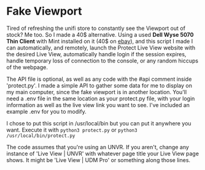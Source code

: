 # Fake Viewport

Tired of refreshing the unifi store to constantly see the Viewport out of stock? Me too. So I made a 40$ alternative.
Using a used **Dell Wyse 5070 Thin Client** with Mint installed on it (40$ on [ebay](https://www.ebay.com/itm/115730201228)), and this script I made
I can automatically, and remotely, launch the Protect Live View website with the desired Live View, automatically handle login if the session expires, handle temporary loss of connection to the console, or any random hiccups of the webpage.

The API file is optional, as well as any code with the #api comment inside 'protect.py'. I made a simple API to gather some data for me to display on my main computer, since the fake viewport is in another location.
You'll need a .env file in the same location as your protect.py file, with your login information as well as the live view link you want to see.
I've included an example .env for you to modify.

I chose to put this script in /usr/local/bin but you can put it anywhere you want.
Execute it with `python3 protect.py` or `python3 /usr/local/bin/protect.py`

The code assumes that you're using an UNVR. If you aren't, change any instance of 'Live View | UNVR' with whatever page title your Live View page shows. It might be 'Live View | UDM Pro' or something along those lines. 
